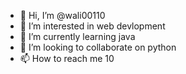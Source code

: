 - 👋 Hi, I’m @wali00110
- 👀 I’m interested in web devlopment
- 🌱 I’m currently learning java
- 💞️ I’m looking to collaborate on python
- 📫 How to reach me 10

<!---
wali00110/wali00110 is a ✨ special ✨ repository because its `README.md` (this file) appears on your GitHub profile.
You can click the Preview link to take a look at your changes.
--->
